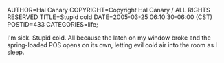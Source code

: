 AUTHOR=Hal Canary
COPYRIGHT=Copyright Hal Canary / ALL RIGHTS RESERVED
TITLE=Stupid cold
DATE=2005-03-25 06:10:30-06:00 (CST)
POSTID=433
CATEGORIES=life;

I'm sick. Stupid cold. All because the latch on my window broke and the spring-loaded POS opens on its own, letting evil cold air into the room as I sleep.
